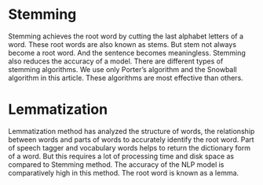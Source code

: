 # Stemming
Stemming achieves the root word by cutting the last alphabet letters of a word. These root words are also known as stems. But stem not always become a root word. And the sentence becomes meaningless. Stemming also reduces the accuracy of a model.
There are different types of stemming algorithms. We use only Porter’s algorithm and the Snowball algorithm in this article. These algorithms are most effective than others.


# Lemmatization
Lemmatization method has analyzed the structure of words, the relationship between words and parts of words to accurately identify the root word. Part of speech tagger and vocabulary words helps to return the dictionary form of a word. But this requires a lot of processing time and disk space as compared to Stemming method. The accuracy of the NLP model is comparatively high in this method. The root word is known as a lemma.
